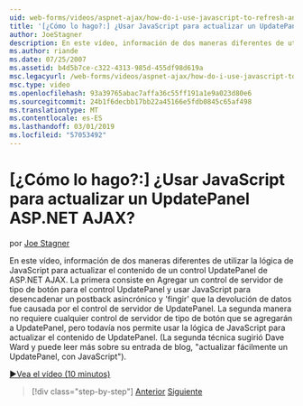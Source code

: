 ```yaml
---
uid: web-forms/videos/aspnet-ajax/how-do-i-use-javascript-to-refresh-an-aspnet-ajax-updatepanel
title: '[¿Cómo lo hago?:] ¿Usar JavaScript para actualizar un UpdatePanel ASP.NET AJAX? | Microsoft Docs'
author: JoeStagner
description: En este vídeo, información de dos maneras diferentes de utilizar la lógica de JavaScript para actualizar el contenido de un control UpdatePanel de ASP.NET AJAX. La primera manera consiste en Agregar un...
ms.author: riande
ms.date: 07/25/2007
ms.assetid: b4d5b7ce-c322-4313-985d-455df98d619a
msc.legacyurl: /web-forms/videos/aspnet-ajax/how-do-i-use-javascript-to-refresh-an-aspnet-ajax-updatepanel
msc.type: video
ms.openlocfilehash: 93a39765abac7affa36c55ff191a1e9a023d80e6
ms.sourcegitcommit: 24b1f6decbb17bb22a45166e5fdb0845c65af498
ms.translationtype: MT
ms.contentlocale: es-ES
ms.lasthandoff: 03/01/2019
ms.locfileid: "57053492"
---
```

<a name="how-do-i-use-javascript-to-refresh-an-aspnet-ajax-updatepanel"></a>[¿Cómo lo hago?:] ¿Usar JavaScript para actualizar un UpdatePanel ASP.NET AJAX?
====================
por [Joe Stagner](https://github.com/JoeStagner)

En este vídeo, información de dos maneras diferentes de utilizar la lógica de JavaScript para actualizar el contenido de un control UpdatePanel de ASP.NET AJAX. La primera consiste en Agregar un control de servidor de tipo de botón para el control UpdatePanel y usar JavaScript para desencadenar un postback asincrónico y 'fingir' que la devolución de datos fue causada por el control de servidor de UpdatePanel. La segunda manera no requiere cualquier control de servidor de tipo de botón que se agregarán a UpdatePanel, pero todavía nos permite usar la lógica de JavaScript para actualizar el contenido de UpdatePanel. (La segunda técnica sugirió Dave Ward y puede leer más sobre su entrada de blog, "actualizar fácilmente un UpdatePanel, con JavaScript").

[&#9654;Vea el vídeo (10 minutos)](https://channel9.msdn.com/Blogs/ASP-NET-Site-Videos/how-do-i-use-javascript-to-refresh-an-aspnet-ajax-updatepanel)

> [!div class="step-by-step"]
> [Anterior](how-do-i-build-a-custom-aspnet-ajax-server-control.md)
> [Siguiente](how-do-i-determine-whether-an-asynchronous-postback-has-occurred.md)

